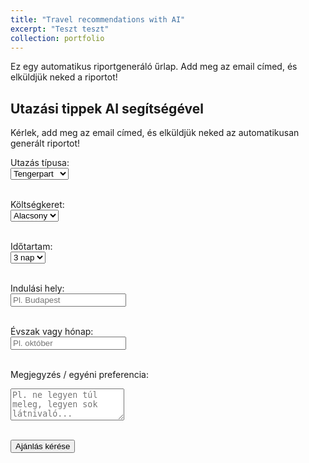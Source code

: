 ```yaml
---
title: "Travel recommendations with AI"
excerpt: "Teszt teszt"
collection: portfolio
---
```


Ez egy automatikus riportgeneráló űrlap. Add meg az email címed, és elküldjük neked a riportot!

<h2>Utazási tippek AI segítségével</h2>
<p>Kérlek, add meg az email címed, és elküldjük neked az automatikusan generált riportot!</p>

<form id="travelForm">

  <label for="travelType">Utazás típusa:</label><br>
  <select id="travelType" name="travelType" required>
    <option value="tengerpart">Tengerpart</option>
    <option value="városnézés">Városnézés</option>
    <option value="természet">Természet</option>
    <option value="kaland">Kaland</option>
  </select><br><br>

  <label for="budget">Költségkeret:</label><br>
  <select id="budget" name="budget" required>
    <option value="alacsony">Alacsony</option>
    <option value="közepes">Közepes</option>
    <option value="magas">Magas</option>
  </select><br><br>

  <label for="duration">Időtartam:</label><br>
  <select id="duration" name="duration" required>
    <option value="3 nap">3 nap</option>
    <option value="1 hét">1 hét</option>
    <option value="2 hét">2 hét</option>
  </select><br><br>

  <label for="location">Indulási hely:</label><br>
  <input type="text" id="location" name="location" placeholder="Pl. Budapest" required><br><br>

  <label for="season">Évszak vagy hónap:</label><br>
  <input type="text" id="season" name="season" placeholder="Pl. október" required><br><br>

  <label for="notes">Megjegyzés / egyéni preferencia:</label><br>
  <textarea id="notes" name="notes" rows="3" placeholder="Pl. ne legyen túl meleg, legyen sok látnivaló..."></textarea><br><br>

  <button type="submit">Ajánlás kérése</button>
</form>

<div id="responseMessage"></div>
<div id="recommendations"></div>

<script>
document.getElementById("travelForm").addEventListener("submit", async function(e) {
  e.preventDefault();

  const data = {
    travelType: document.getElementById("travelType").value,
    budget: document.getElementById("budget").value,
    duration: document.getElementById("duration").value,
    location: document.getElementById("location").value,
    season: document.getElementById("season").value,
    notes: document.getElementById("notes").value
  };

  const response = await fetch("https://fradam99.app.n8n.cloud/webhook/0804ce0e-0240-40a0-9752-874be5147124", {
    method: "POST",
    headers: { "Content-Type": "application/json" },
    body: JSON.stringify(data)
  });

  if (response.ok) {
    const result = await response.json();
    console.log(result); // fejlesztéshez
    
    try {
      const recommendations = result[0].message.content.recommendations;
    
      if (recommendations && Array.isArray(recommendations)) {
        document.getElementById("responseMessage").innerText = "Ajánlott úti célok:";
        const container = document.getElementById("recommendations");
        container.innerHTML = "";
    
        recommendations.forEach(rec => {
          const card = document.createElement("div");
          card.style.marginBottom = "15px";
          card.innerHTML = `
            <strong>${rec.label}</strong><br>
            <span>${rec.description}</span>
          `;
          container.appendChild(card);
        });
      } else {
        document.getElementById("responseMessage").innerText = "Nem érkezett ajánlás.";
      }
    } catch (err) {
      console.error("Parsing hiba:", err);
      document.getElementById("responseMessage").innerText = "Hiba történt az ajánlások feldolgozása során.";
    }
});
</script>
